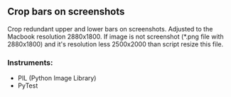 ## Crop bars on screenshots

Crop redundant upper and lower bars on screenshots. Adjusted to the Macbook resolution 2880x1800.
If image is not screenshot (*.png file with 2880x1800) and it's resolution less 2500x2000 than script resize this file.

### Instruments:
- PIL (Python Image Library)
- PyTest